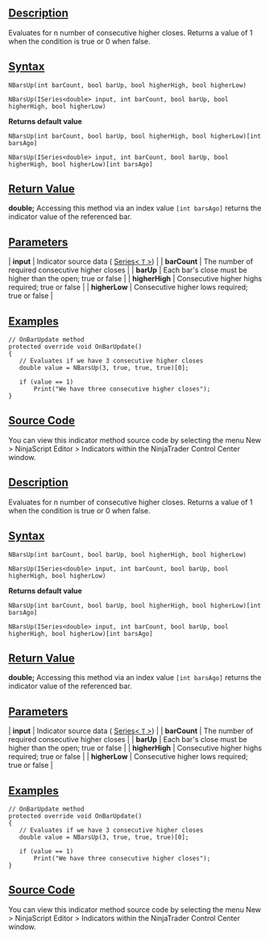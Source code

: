 ## [Description](https://developer.ninjatrader.com/docs/desktop/n_bars_up\#description)

Evaluates for n number of consecutive higher closes. Returns a value of 1 when the condition is true or 0 when false.

## [Syntax](https://developer.ninjatrader.com/docs/desktop/n_bars_up\#syntax)

`NBarsUp(int barCount, bool barUp, bool higherHigh, bool higherLow)`

`NBarsUp(ISeries<double> input, int barCount, bool barUp, bool higherHigh, bool higherLow)`

**Returns default value**

`NBarsUp(int barCount, bool barUp, bool higherHigh, bool higherLow)[int barsAgo]`

`NBarsUp(ISeries<double> input, int barCount, bool barUp, bool higherHigh, bool higherLow)[int barsAgo]`

## [Return Value](https://developer.ninjatrader.com/docs/desktop/n_bars_up\#return-value)

**double;** Accessing this method via an index value `[int barsAgo]` returns the indicator value of the referenced bar.

## [Parameters](https://developer.ninjatrader.com/docs/desktop/n_bars_up\#parameters)

| **input** | Indicator source data ( [Series< `T` >](https://developer.ninjatrader.com/docs/desktop/seriest)) |
| **barCount** | The number of required consecutive higher closes |
| **barUp** | Each bar's close must be higher than the open; true or false |
| **higherHigh** | Consecutive higher highs required; true or false |
| **higherLow** | Consecutive higher lows required; true or false |

## [Examples](https://developer.ninjatrader.com/docs/desktop/n_bars_up\#examples)

```jsx-150469391 csharp
// OnBarUpdate method
protected override void OnBarUpdate()
{
   // Evaluates if we have 3 consecutive higher closes
   double value = NBarsUp(3, true, true, true)[0];

   if (value == 1)
       Print("We have three consecutive higher closes");
}

```

## [Source Code](https://developer.ninjatrader.com/docs/desktop/n_bars_up\#source-code)

You can view this indicator method source code by selecting the menu New > NinjaScript Editor > Indicators within the NinjaTrader Control Center window.

## [Description](https://developer.ninjatrader.com/docs/desktop/n_bars_up\#description)

Evaluates for n number of consecutive higher closes. Returns a value of 1 when the condition is true or 0 when false.

## [Syntax](https://developer.ninjatrader.com/docs/desktop/n_bars_up\#syntax)

`NBarsUp(int barCount, bool barUp, bool higherHigh, bool higherLow)`

`NBarsUp(ISeries<double> input, int barCount, bool barUp, bool higherHigh, bool higherLow)`

**Returns default value**

`NBarsUp(int barCount, bool barUp, bool higherHigh, bool higherLow)[int barsAgo]`

`NBarsUp(ISeries<double> input, int barCount, bool barUp, bool higherHigh, bool higherLow)[int barsAgo]`

## [Return Value](https://developer.ninjatrader.com/docs/desktop/n_bars_up\#return-value)

**double;** Accessing this method via an index value `[int barsAgo]` returns the indicator value of the referenced bar.

## [Parameters](https://developer.ninjatrader.com/docs/desktop/n_bars_up\#parameters)

| **input** | Indicator source data ( [Series< `T` >](https://developer.ninjatrader.com/docs/desktop/seriest)) |
| **barCount** | The number of required consecutive higher closes |
| **barUp** | Each bar's close must be higher than the open; true or false |
| **higherHigh** | Consecutive higher highs required; true or false |
| **higherLow** | Consecutive higher lows required; true or false |

## [Examples](https://developer.ninjatrader.com/docs/desktop/n_bars_up\#examples)

```jsx-150469391 csharp
// OnBarUpdate method
protected override void OnBarUpdate()
{
   // Evaluates if we have 3 consecutive higher closes
   double value = NBarsUp(3, true, true, true)[0];

   if (value == 1)
       Print("We have three consecutive higher closes");
}

```

## [Source Code](https://developer.ninjatrader.com/docs/desktop/n_bars_up\#source-code)

You can view this indicator method source code by selecting the menu New > NinjaScript Editor > Indicators within the NinjaTrader Control Center window.